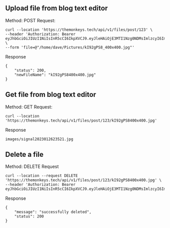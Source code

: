 

## Upload file from blog text editor

Method: POST
Request:
```
curl --location 'https://themonkeys.tech/api/v1/files/post/123' \
--header 'Authorization: Bearer eyJhbGciOiJIUzI1NiIsInR5cCI6IkpXVCJ9.eyJleHAiOjE3MTI1Nzg0NDMsImlzcyI6ImdvLWdycGMtYXV0aC1zdmMiLCJJZCI6MCwiRW1haWwiOiJkYXZldHdlZXRsaXZlQGdtYWlsLmNvbSJ9.LOWXYurnPaSWljfygdyY0Xuurn69dwBZcv5z0x9SaMY' \
--form 'file=@"/home/dave/Pictures/kI92gPS8_400x400.jpg"'
```

Response
```
{
    "status": 200,
    "newFileName": "kI92gPS8400x400.jpg"
}
```

## Get file from blog text editor
Method: GET
Request:
```
curl --location 'https://themonkeys.tech/api/v1/files/post/123/kI92gPS8400x400.jpg'
```

Response
```
images/signal2023012623521.jpg
```

## Delete a file
Method: DELETE
Request
```
curl --location --request DELETE 'https://themonkeys.tech/api/v1/files/post/123/kI92gPS8400x400.jpg' \
--header 'Authorization: Bearer eyJhbGciOiJIUzI1NiIsInR5cCI6IkpXVCJ9.eyJleHAiOjE3MTI1Nzg0NDMsImlzcyI6ImdvLWdycGMtYXV0aC1zdmMiLCJJZCI6MCwiRW1haWwiOiJkYXZldHdlZXRsaXZlQGdtYWlsLmNvbSJ9.LOWXYurnPaSWljfygdyY0Xuurn69dwBZcv5z0x9SaMY'
```

Response
```
{
    "message": "successfully deleted",
    "status": 200
}
```
